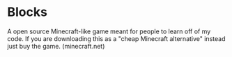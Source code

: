# Blocks
A open source Minecraft-like game meant for people to learn off of my code. If you are downloading this as a "cheap Minecraft alternative" instead just buy the game. (minecraft.net)

